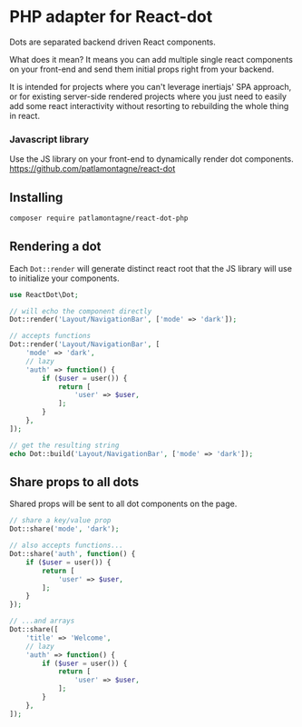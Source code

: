 # PHP adapter for React-dot

Dots are separated backend driven React components.

What does it mean? It means you can add multiple single react components on your front-end and send them initial props right from your backend.

It is intended for projects where you can't leverage inertiajs' SPA approach, or for existing server-side rendered projects where you just need to easily add some react interactivity without resorting to rebuilding the whole thing in react.

### Javascript library

Use the JS library on your front-end to dynamically render dot components.
https://github.com/patlamontagne/react-dot

## Installing

```sh
composer require patlamontagne/react-dot-php
```

## Rendering a dot 

Each `Dot::render` will generate distinct react root that the JS library will use to initialize your components.

```php
use ReactDot\Dot;

// will echo the component directly
Dot::render('Layout/NavigationBar', ['mode' => 'dark']);

// accepts functions
Dot::render('Layout/NavigationBar', [
    'mode' => 'dark',
    // lazy
    'auth' => function() {
        if ($user = user()) {
            return [
                'user' => $user,
            ];
        }
    },
]);

// get the resulting string
echo Dot::build('Layout/NavigationBar', ['mode' => 'dark']);
```

## Share props to all dots

Shared props will be sent to all dot components on the page.

```php
// share a key/value prop
Dot::share('mode', 'dark');

// also accepts functions...
Dot::share('auth', function() {
    if ($user = user()) {
        return [
            'user' => $user,
        ];
    }
});

// ...and arrays
Dot::share([
    'title' => 'Welcome',
    // lazy
    'auth' => function() {
        if ($user = user()) {
            return [
                'user' => $user,
            ];
        }
    },
]);

```
